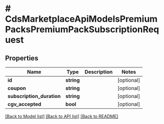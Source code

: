 # # CdsMarketplaceApiModelsPremiumPacksPremiumPackSubscriptionRequest

## Properties

Name | Type | Description | Notes
------------ | ------------- | ------------- | -------------
**id** | **string** |  | [optional]
**coupon** | **string** |  | [optional]
**subscription_duration** | **string** |  | [optional]
**cgv_accepted** | **bool** |  | [optional]

[[Back to Model list]](../../README.md#models) [[Back to API list]](../../README.md#endpoints) [[Back to README]](../../README.md)
